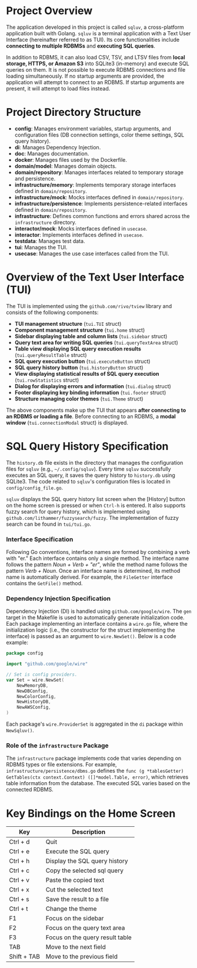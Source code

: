 # **Project Overview**  

The application developed in this project is called `sqluv`, a cross-platform application built with Golang. `sqluv` is a terminal application with a Text User Interface (hereinafter referred to as TUI). Its core functionalities include **connecting to multiple RDBMSs** and **executing SQL queries**.  

In addition to RDBMS, it can also load CSV, TSV, and LTSV files from **local storage, HTTPS, or Amazon S3** into SQLite3 (in-memory) and execute SQL queries on them. It is not possible to execute RDBMS connections and file loading simultaneously. If no startup arguments are provided, the application will attempt to connect to an RDBMS. If startup arguments are present, it will attempt to load files instead.  

# **Project Directory Structure**  

- **config**: Manages environment variables, startup arguments, and configuration files (DB connection settings, color theme settings, SQL query history).  
- **di**: Manages Dependency Injection.  
- **doc**: Manages documentation.  
- **docker**: Manages files used by the Dockerfile.  
- **domain/model**: Manages domain objects.  
- **domain/repository**: Manages interfaces related to temporary storage and persistence.  
- **infrastructure/memory**: Implements temporary storage interfaces defined in `domain/repository`.  
- **infrastructure/mock**: Mocks interfaces defined in `domain/repository`.  
- **infrastructure/persistence**: Implements persistence-related interfaces defined in `domain/repository`.  
- **infrastructure**: Defines common functions and errors shared across the `infrastructure` directory.  
- **interactor/mock**: Mocks interfaces defined in `usecase`.  
- **interactor**: Implements interfaces defined in `usecase`.  
- **testdata**: Manages test data.  
- **tui**: Manages the TUI.  
- **usecase**: Manages the use case interfaces called from the TUI.  

# **Overview of the Text User Interface (TUI)**  

The TUI is implemented using the `github.com/rivo/tview` library and consists of the following components:  

- **TUI management structure** (`tui.TUI` struct)  
- **Component management structure** (`tui.home` struct)  
- **Sidebar displaying table and column lists** (`tui.sidebar` struct)  
- **Query text area for writing SQL queries** (`tui.queryTextArea` struct)  
- **Table view displaying SQL query execution results** (`tui.queryResultTable` struct)  
- **SQL query execution button** (`tui.executeButton` struct)  
- **SQL query history button** (`tui.historyButton` struct)  
- **View displaying statistical results of SQL query execution** (`tui.rowStatistics` struct)  
- **Dialog for displaying errors and information** (`tui.dialog` struct)  
- **Footer displaying key binding information** (`tui.footer` struct)  
- **Structure managing color themes** (`tui.Theme` struct)  

The above components make up the TUI that appears **after connecting to an RDBMS or loading a file**. Before connecting to an RDBMS, a **modal window** (`tui.connectionModal` struct) is displayed.

# SQL Query History Specification

The `history.db` file exists in the directory that manages the configuration files for `sqluv` (e.g., `~/.config/sqluv`). Every time `sqluv` successfully executes an SQL query, it saves the query history to `history.db` using SQLite3. The code related to `sqluv`'s configuration files is located in `config/config_file.go`.

`sqluv` displays the SQL query history list screen when the [History] button on the home screen is pressed or when `Ctrl-h` is entered. It also supports fuzzy search for query history, which is implemented using `github.com/lithammer/fuzzysearch/fuzzy`. The implementation of fuzzy search can be found in `tui/tui.go`.

### Interface Specification  

Following Go conventions, interface names are formed by combining a verb with "er." Each interface contains only a single method. The interface name follows the pattern *Noun + Verb + "er"*, while the method name follows the pattern *Verb + Noun*. Once an interface name is determined, its method name is automatically derived. For example, the `FileGetter` interface contains the `GetFile()` method.  

### Dependency Injection Specification  

Dependency Injection (DI) is handled using `github.com/google/wire`. The `gen` target in the Makefile is used to automatically generate initialization code. Each package implementing an interface contains a `wire.go` file, where the initialization logic (i.e., the constructor for the struct implementing the interface) is passed as an argument to `wire.NewSet()`. Below is a code example:  

```go
package config

import "github.com/google/wire"

// Set is config providers.
var Set = wire.NewSet(
	NewMemoryDB,
	NewDBConfig,
	NewColorConfig,
	NewHistoryDB,
	NewAWSConfig,
)
```  

Each package's `wire.ProviderSet` is aggregated in the `di` package within `NewSqluv()`.  

### Role of the `infrastructure` Package  

The `infrastructure` package implements code that varies depending on RDBMS types or file extensions. For example, `infrastructure/persistence/dbms.go` defines the `func (g *tablesGetter) GetTables(ctx context.Context) ([]*model.Table, error)`, which retrieves table information from the database. The executed SQL varies based on the connected RDBMS.

# **Key Bindings on the Home Screen**

| Key | Description |
| --- | --- |
| Ctrl + d | Quit |
| Ctrl + e | Execute the SQL query |
| Ctrl + h | Display the SQL query history |
| Ctrl + c | Copy the selected sql query |
| Ctrl + v | Paste the copied text |
| Ctrl + x | Cut the selected text |
| Ctrl + s | Save the result to a file |
| Ctrl + t | Change the theme |
| F1       | Focus on the sidebar |
| F2       | Focus on the query text area |
| F3       | Focus on the query result table |
| TAB | Move to the next field |
| Shift + TAB | Move to the previous field |
